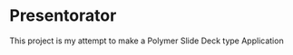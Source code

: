 Presentorator
=============

This project is my attempt to make a Polymer Slide Deck type Application
